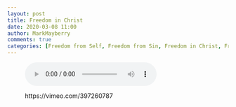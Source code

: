 ```yaml
---
layout: post
title: Freedom in Christ
date: 2020-03-08 11:00
author: MarkMayberry
comments: true
categories: [Freedom from Self, Freedom from Sin, Freedom in Christ, Freedom to Serve, Sermon]
---
```

<!-- wp:audio -->
<figure class="wp-block-audio"><audio controls src="https://markmayberry.net/wp-content/uploads/bible-study/2020-03-08-am-MM-Freedom-in-Christ.mp3"></audio></figure>
<!-- /wp:audio -->

<!-- wp:core-embed/vimeo {"url":"https://vimeo.com/397260787","type":"video","providerNameSlug":"vimeo","className":"wp-embed-aspect-4-3 wp-has-aspect-ratio"} -->
<figure class="wp-block-embed-vimeo wp-block-embed is-type-video is-provider-vimeo wp-embed-aspect-4-3 wp-has-aspect-ratio"><div class="wp-block-embed__wrapper">
https://vimeo.com/397260787
</div></figure>
<!-- /wp:core-embed/vimeo -->
